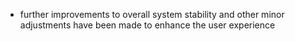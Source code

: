 - further improvements to overall system stability and other minor adjustments have been made to enhance the user experience
